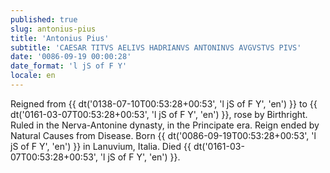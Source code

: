 ```yaml
---
published: true
slug: antonius-pius
title: 'Antonius Pius'
subtitle: 'CAESAR TITVS AELIVS HADRIANVS ANTONINVS AVGVSTVS PIVS'
date: '0086-09-19 00:00:28'
date_format: 'l jS of F Y'
locale: en
---
```


Reigned from {{ dt('0138-07-10T00:53:28+00:53', 'l jS of F Y', 'en') }} to {{ dt('0161-03-07T00:53:28+00:53', 'l jS of F Y', 'en') }}, rose by Birthright. Ruled in the Nerva-Antonine dynasty, in the Principate era. Reign ended by Natural Causes from Disease. Born {{ dt('0086-09-19T00:53:28+00:53', 'l jS of F Y', 'en') }} in Lanuvium, Italia. Died {{ dt('0161-03-07T00:53:28+00:53', 'l jS of F Y', 'en') }}.
